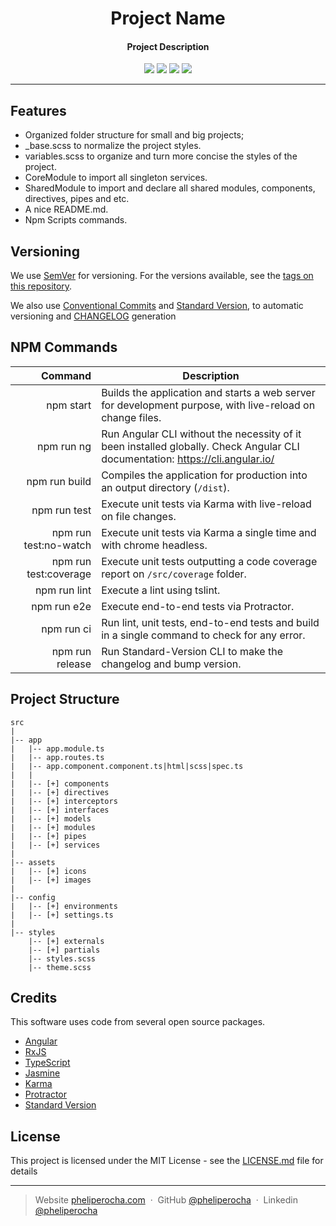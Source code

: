 <h1 align="center">
  Project Name
</h1>

<h4 align="center">
  Project Description
</h4>

<p align="center">
    <a href="https://travis-ci.com/pheliperocha/angular-boilerplate"><img src="https://travis-ci.com/pheliperocha/angular-boilerplate.svg?branch=master"></a>
    <a href="https://github.com/pheliperocha/angular-boilerplate/issues"><img src="https://img.shields.io/github/issues/pheliperocha/angular-boilerplate.svg"></a>
    <a href="https://conventionalcommits.org"><img src="https://img.shields.io/badge/Conventional%20Commits-1.0.0-yellow.svg"></a>
    <a href="https://www.conventionalcommits.org/"><img src="https://img.shields.io/packagist/l/doctrine/orm.svg"></a>
</p>

---

## Features
 
* Organized folder structure for small and big projects;
* _base.scss to normalize the project styles.
* variables.scss to organize and turn more concise the styles of the project.
* CoreModule to import all singleton services.
* SharedModule to import and declare all shared modules, components, directives, pipes and etc.
* A nice README.md.
* Npm Scripts commands.

## Versioning

We use [SemVer](http://semver.org/) for versioning. For the versions available, see the [tags on this repository](https://github.com/pheliperocha/angular-boilerplate).

We also use [Conventional Commits](http://conventionalcommits.org/) and [Standard Version](https://github.com/conventional-changelog/standard-version), to automatic versioning and [CHANGELOG](CHANGELOG.md) generation

## NPM Commands

|Command|Description|
|-------:|--------|
| npm start | Builds the application and starts a web server for development purpose, with live-reload on change files. |
| npm run ng | Run Angular CLI without the necessity of it been installed globally. Check Angular CLI documentation: https://cli.angular.io/ |
| npm run build | Compiles the application for production into an output directory (`/dist`). |
| npm run test | Execute unit tests via Karma with live-reload on file changes. |
| npm run test:no-watch | Execute unit tests via Karma a single time and with chrome headless. |
| npm run test:coverage | Execute unit tests outputting a code coverage report on `/src/coverage` folder. |
| npm run lint | Execute a lint using tslint. |
| npm run e2e | Execute end-to-end tests via Protractor. |
| npm run ci | Run lint, unit tests, end-to-end tests and build in a single command to check for any error. |
| npm run release | Run Standard-Version CLI to make the changelog and bump version. |

## Project Structure

```
src
|
|-- app
|   |-- app.module.ts
|   |-- app.routes.ts
|   |-- app.component.component.ts|html|scss|spec.ts
|   |
|   |-- [+] components
|   |-- [+] directives
|   |-- [+] interceptors
|   |-- [+] interfaces
|   |-- [+] models
|   |-- [+] modules
|   |-- [+] pipes
|   |-- [+] services
|
|-- assets
|   |-- [+] icons
|   |-- [+] images
|
|-- config
|   |-- [+] environments
|   |-- [+] settings.ts
|
|-- styles
    |-- [+] externals
    |-- [+] partials
    |-- styles.scss
    |-- theme.scss
```

## Credits

This software uses code from several open source packages.

- [Angular](https://angular.io/)
- [RxJS](https://github.com/ReactiveX/rxjs)
- [TypeScript](https://github.com/Microsoft/TypeScript)
- [Jasmine](https://jasmine.github.io/)
- [Karma](https://github.com/karma-runner/karma)
- [Protractor](https://www.protractortest.org/#/)
- [Standard Version](https://github.com/conventional-changelog/standard-version)

## License

This project is licensed under the MIT License - see the [LICENSE.md](LICENSE.md) file for details

---

> Website [pheliperocha.com](https://pheliperocha.com) &nbsp;&middot;&nbsp;
> GitHub [@pheliperocha](https://github.com/pheliperocha) &nbsp;&middot;&nbsp;
> Linkedin [@pheliperocha](https://www.linkedin.com/in/pheliperocha/)
